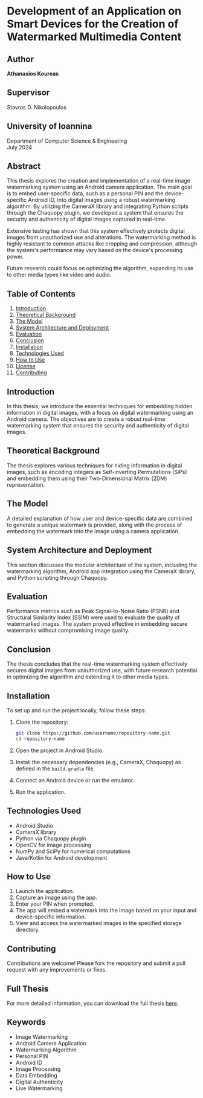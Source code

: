
# Development of an Application on Smart Devices for the Creation of Watermarked Multimedia Content

## Author
**Athanasios Koureas**

## Supervisor
Stavros D. Nikolopoulos

## University of Ioannina  
Department of Computer Science & Engineering  
July 2024  

## Abstract
This thesis explores the creation and implementation of a real-time image watermarking system using an Android camera application. The main goal is to embed user-specific data, such as a personal PIN and the device-specific Android ID, into digital images using a robust watermarking algorithm. By utilizing the CameraX library and integrating Python scripts through the Chaquopy plugin, we developed a system that ensures the security and authenticity of digital images captured in real-time.

Extensive testing has shown that this system effectively protects digital images from unauthorized use and alterations. The watermarking method is highly resistant to common attacks like cropping and compression, although the system's performance may vary based on the device's processing power.

Future research could focus on optimizing the algorithm, expanding its use to other media types like video and audio.

## Table of Contents
1. [Introduction](#introduction)
2. [Theoretical Background](#theoretical-background)
3. [The Model](#the-model)
4. [System Architecture and Deployment](#system-architecture-and-deployment)
5. [Evaluation](#evaluation)
6. [Conclusion](#conclusion)
7. [Installation](#installation)
8. [Technologies Used](#technologies-used)
9. [How to Use](#how-to-use)
10. [License](#license)
11. [Contributing](#contributing)

## Introduction
In this thesis, we introduce the essential techniques for embedding hidden information in digital images, with a focus on digital watermarking using an Android camera. The objectives are to create a robust real-time watermarking system that ensures the security and authenticity of digital images.

## Theoretical Background
The thesis explores various techniques for hiding information in digital images, such as encoding integers as Self-inverting Permutations (SiPs) and embedding them using their Two-Dimensional Matrix (2DM) representation.

## The Model
A detailed explanation of how user and device-specific data are combined to generate a unique watermark is provided, along with the process of embedding the watermark into the image using a camera application.

## System Architecture and Deployment
This section discusses the modular architecture of the system, including the watermarking algorithm, Android app integration using the CameraX library, and Python scripting through Chaquopy.

## Evaluation
Performance metrics such as Peak Signal-to-Noise Ratio (PSNR) and Structural Similarity Index (SSIM) were used to evaluate the quality of watermarked images. The system proved effective in embedding secure watermarks without compromising image quality.

## Conclusion
The thesis concludes that the real-time watermarking system effectively secures digital images from unauthorized use, with future research potential in optimizing the algorithm and extending it to other media types.

## Installation
To set up and run the project locally, follow these steps:

1. Clone the repository:
   ```bash
   git clone https://github.com/username/repository-name.git
   cd repository-name
   ```

2. Open the project in Android Studio.

3. Install the necessary dependencies (e.g., CameraX, Chaquopy) as defined in the `build.gradle` file.

4. Connect an Android device or run the emulator.

5. Run the application.

## Technologies Used
- Android Studio
- CameraX library
- Python via Chaquopy plugin
- OpenCV for image processing
- NumPy and SciPy for numerical computations
- Java/Kotlin for Android development

## How to Use
1. Launch the application.
2. Capture an image using the app.
3. Enter your PIN when prompted.
4. The app will embed a watermark into the image based on your input and device-specific information.
5. View and access the watermarked images in the specified storage directory.


## Contributing
Contributions are welcome! Please fork the repository and submit a pull request with any improvements or fixes.

## Full Thesis
For more detailed information, you can download the full thesis [here](https://github.com/thanoskour/live-watermarking-android-app/blob/master/FinalReport_4392.pdf).

## Keywords
- Image Watermarking
- Android Camera Application
- Watermarking Algorithm
- Personal PIN
- Android ID
- Image Processing
- Data Embedding
- Digital Authenticity
- Live Watermarking
